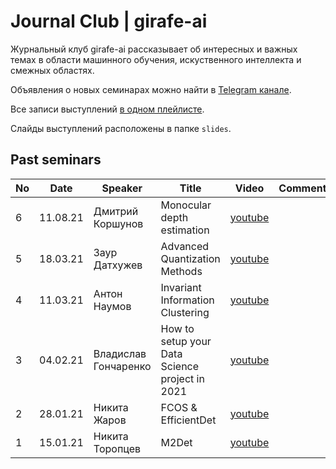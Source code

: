 # Journal Club | girafe-ai

Журнальный клуб girafe-ai рассказывает об интересных и важных темах в области машинного обучения, искуственного интеллекта и смежных областях.

Объявления о новых семинарах можно найти в [Telegram канале](https://t.me/girafe_ai_journal).

Все записи выступлений [в одном плейлисте](https://youtube.com/playlist?list=PLJR10EXrBaAu0yvsFbdXkMyFDuwN0YS97).

Слайды выступлений расположены в папке `slides`.

## Past seminars

No | Date | Speaker | Title | Video | Comment
--- | --- | --- | --- | --- | ---
6 | 11.08.21 | Дмитрий Коршунов | Monocular depth estimation | [youtube](https://youtu.be/-yDiYG2NUTE)
5 | 18.03.21 | Заур Датхужев | Advanced Quantization Methods | [youtube](https://youtu.be/p5MU8e8ae9Y)
4 | 11.03.21 | Антон Наумов | Invariant Information Clustering | [youtube](https://youtu.be/48oIHVpsxF4)
3 | 04.02.21 | Владислав Гончаренко | How to setup your Data Science project in 2021 | [youtube](https://youtu.be/jLIAiDMyseQ)
2 | 28.01.21 | Никита Жаров | FCOS & EfficientDet | [youtube](https://youtu.be/y8RWgDVi2FE)
1 | 15.01.21 | Никита Торопцев | M2Det | [youtube](https://youtu.be/ZRFLBldLfp4)
